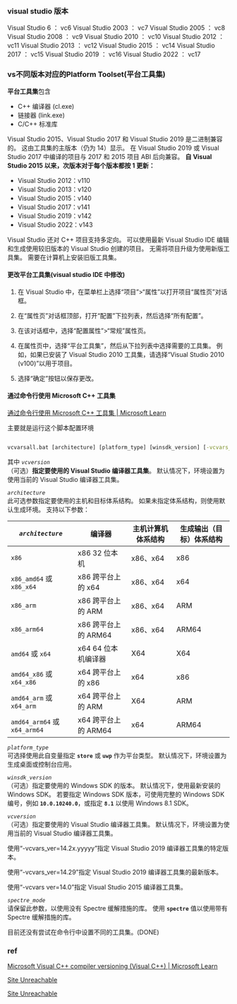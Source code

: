 
### visual studio 版本

Visual Studio 6 ： vc6
Visual Studio 2003 ： vc7
Visual Studio 2005 ： vc8
Visual Studio 2008 ： vc9
Visual Studio 2010 ： vc10
Visual Studio 2012 ： vc11
Visual Studio 2013 ： vc12
Visual Studio 2015 ： vc14
Visual Studio 2017 ： vc15
Visual Studio 2019 ： vc16
Visual Studio 2022 ： vc17

### vs不同版本对应的Platform Toolset(平台工具集)
**平台工具集**包含 
- C++ 编译器 (cl.exe)
- 链接器 (link.exe)
- C/C++ 标准库

Visual Studio 2015、Visual Studio 2017 和 Visual Studio 2019 是二进制兼容的。 这由工具集的主版本（仍为 14）显示。 在 Visual Studio 2019 或 Visual Studio 2017 中编译的项目与 2017 和 2015 项目 ABI 后向兼容。 **自 Visual Studio 2015 以来，次版本对于每个版本都按 1 更新：**

- Visual Studio 2012：v110
- Visual Studio 2013：v120
- Visual Studio 2015：v140
- Visual Studio 2017：v141
- Visual Studio 2019：v142
- Visual Studio 2022：v143

Visual Studio 还对 C++ 项目支持多定向。 可以使用最新 Visual Studio IDE 编辑和生成使用较旧版本的 Visual Studio 创建的项目。 无需将项目升级为使用新版工具集。 需要在计算机上安装旧版工具集。

#### 更改平台工具集(visual studio IDE 中修改)

1. 在 Visual Studio 中，在菜单栏上选择“项目”>“属性”以打开项目“属性页”对话框。
    
2. 在“属性页”对话框顶部，打开“配置”下拉列表，然后选择“所有配置”。
    
3. 在该对话框中，选择“配置属性”>“常规”属性页。
    
4. 在属性页中，选择“平台工具集”，然后从下拉列表中选择需要的工具集。 例如，如果已安装了 Visual Studio 2010 工具集，请选择“Visual Studio 2010 (v100)”以用于项目。
    
5. 选择“确定”按钮以保存更改。

#### 通过命令行使用 Microsoft C++ 工具集

[通过命令行使用 Microsoft C++ 工具集 | Microsoft Learn](https://learn.microsoft.com/zh-cn/cpp/build/building-on-the-command-line?view=msvc-170)

主要就是运行这个脚本配置环境
```bat

vcvarsall.bat [architecture] [platform_type] [winsdk_version] [-vcvars_ver=vcversion] [spectre_mode]
```

其中 
_`vcversion`_  
（可选）**指定要使用的 Visual Studio 编译器工具集**。 默认情况下，环境设置为使用当前的 Visual Studio 编译器工具集。

_`architecture`_  
此可选参数指定要使用的主机和目标体系结构。 如果未指定体系结构，则使用默认生成环境。 支持以下参数：

|_`architecture`_|编译器|主机计算机体系结构|生成输出（目标）体系结构|
|---|---|---|---|
|`x86`|x86 32 位本机|x86、x64|x86|
|`x86_amd64` 或 `x86_x64`|x86 跨平台上的 x64|x86、x64|x64|
|`x86_arm`|x86 跨平台上的 ARM|x86、x64|ARM|
|`x86_arm64`|x86 跨平台上的 ARM64|x86、x64|ARM64|
|`amd64` 或 `x64`|x64 64 位本机编译器|X64|X64|
|`amd64_x86` 或 `x64_x86`|x64 跨平台上的 x86|x64|x86|
|`amd64_arm` 或 `x64_arm`|x64 跨平台上的 ARM|X64|ARM|
|`amd64_arm64` 或 `x64_arm64`|x64 跨平台上的 ARM64|x64|ARM64|
_`platform_type`_  
可选择使用此自变量指定 **`store`** 或 **`uwp`** 作为平台类型。 默认情况下，环境设置为生成桌面或控制台应用。

_`winsdk_version`_  
（可选）指定要使用的 Windows SDK 的版本。 默认情况下，使用最新安装的 Windows SDK。 若要指定 Windows SDK 版本，可使用完整的 Windows SDK 编号，例如 **`10.0.10240.0`**，或指定 **`8.1`** 以使用 Windows 8.1 SDK。

_`vcversion`_  
（可选）指定要使用的 Visual Studio 编译器工具集。 默认情况下，环境设置为使用当前的 Visual Studio 编译器工具集。

使用“-vcvars_ver=14.2x.yyyyy”指定 Visual Studio 2019 编译器工具集的特定版本。

使用“-vcvars_ver=14.29”指定 Visual Studio 2019 编译器工具集的最新版本。

使用“-vcvars ver=14.0”指定 Visual Studio 2015 编译器工具集。

_`spectre_mode`_  
请保留此参数，以使用没有 Spectre 缓解措施的库。 使用 **`spectre`** 值以使用带有 Spectre 缓解措施的库。


目前还没有尝试在命令行中设置不同的工具集。(DONE)

### ref
[Microsoft Visual C++ compiler versioning (Visual C++) | Microsoft Learn](https://learn.microsoft.com/en-us/cpp/overview/compiler-versions?view=msvc-170)

[Site Unreachable](https://viml.nchc.org.tw/lots-of-version-number-of-visual-studio/)

[Site Unreachable](https://blog.knatten.org/2022/08/26/microsoft-c-versions-explained/)